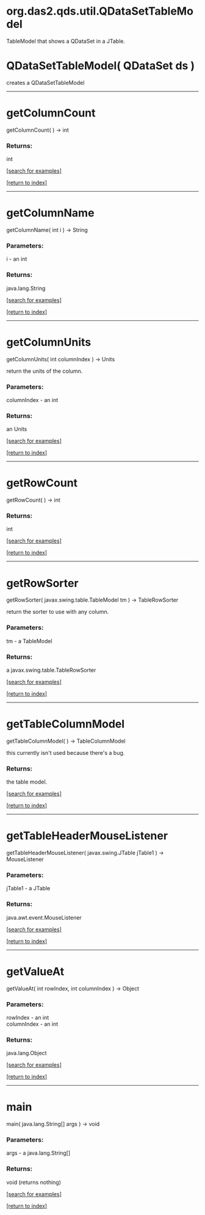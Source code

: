 # org.das2.qds.util.QDataSetTableModel

TableModel that shows a QDataSet in a JTable.

# QDataSetTableModel( QDataSet ds )
creates a QDataSetTableModel

***
<a name="getColumnCount"></a>
# getColumnCount
getColumnCount(  ) &rarr; int



### Returns:
int


<a href="https://github.com/autoplot/dev/search?q=getColumnCount&unscoped_q=getColumnCount">[search for examples]</a>

<a href="https://github.com/autoplot/documentation/blob/master/javadoc/index-all.md">[return to index]</a>

***
<a name="getColumnName"></a>
# getColumnName
getColumnName( int i ) &rarr; String



### Parameters:
i - an int

### Returns:
java.lang.String


<a href="https://github.com/autoplot/dev/search?q=getColumnName&unscoped_q=getColumnName">[search for examples]</a>

<a href="https://github.com/autoplot/documentation/blob/master/javadoc/index-all.md">[return to index]</a>

***
<a name="getColumnUnits"></a>
# getColumnUnits
getColumnUnits( int columnIndex ) &rarr; Units

return the units of the column.

### Parameters:
columnIndex - an int

### Returns:
an Units


<a href="https://github.com/autoplot/dev/search?q=getColumnUnits&unscoped_q=getColumnUnits">[search for examples]</a>

<a href="https://github.com/autoplot/documentation/blob/master/javadoc/index-all.md">[return to index]</a>

***
<a name="getRowCount"></a>
# getRowCount
getRowCount(  ) &rarr; int



### Returns:
int


<a href="https://github.com/autoplot/dev/search?q=getRowCount&unscoped_q=getRowCount">[search for examples]</a>

<a href="https://github.com/autoplot/documentation/blob/master/javadoc/index-all.md">[return to index]</a>

***
<a name="getRowSorter"></a>
# getRowSorter
getRowSorter( javax.swing.table.TableModel tm ) &rarr; TableRowSorter

return the sorter to use with any column.

### Parameters:
tm - a TableModel

### Returns:
a javax.swing.table.TableRowSorter


<a href="https://github.com/autoplot/dev/search?q=getRowSorter&unscoped_q=getRowSorter">[search for examples]</a>

<a href="https://github.com/autoplot/documentation/blob/master/javadoc/index-all.md">[return to index]</a>

***
<a name="getTableColumnModel"></a>
# getTableColumnModel
getTableColumnModel(  ) &rarr; TableColumnModel

this currently isn't used because there's a bug.

### Returns:
the table model.

<a href="https://github.com/autoplot/dev/search?q=getTableColumnModel&unscoped_q=getTableColumnModel">[search for examples]</a>

<a href="https://github.com/autoplot/documentation/blob/master/javadoc/index-all.md">[return to index]</a>

***
<a name="getTableHeaderMouseListener"></a>
# getTableHeaderMouseListener
getTableHeaderMouseListener( javax.swing.JTable jTable1 ) &rarr; MouseListener



### Parameters:
jTable1 - a JTable

### Returns:
java.awt.event.MouseListener


<a href="https://github.com/autoplot/dev/search?q=getTableHeaderMouseListener&unscoped_q=getTableHeaderMouseListener">[search for examples]</a>

<a href="https://github.com/autoplot/documentation/blob/master/javadoc/index-all.md">[return to index]</a>

***
<a name="getValueAt"></a>
# getValueAt
getValueAt( int rowIndex, int columnIndex ) &rarr; Object



### Parameters:
rowIndex - an int
<br>columnIndex - an int

### Returns:
java.lang.Object


<a href="https://github.com/autoplot/dev/search?q=getValueAt&unscoped_q=getValueAt">[search for examples]</a>

<a href="https://github.com/autoplot/documentation/blob/master/javadoc/index-all.md">[return to index]</a>

***
<a name="main"></a>
# main
main( java.lang.String[] args ) &rarr; void



### Parameters:
args - a java.lang.String[]

### Returns:
void (returns nothing)


<a href="https://github.com/autoplot/dev/search?q=main&unscoped_q=main">[search for examples]</a>

<a href="https://github.com/autoplot/documentation/blob/master/javadoc/index-all.md">[return to index]</a>

